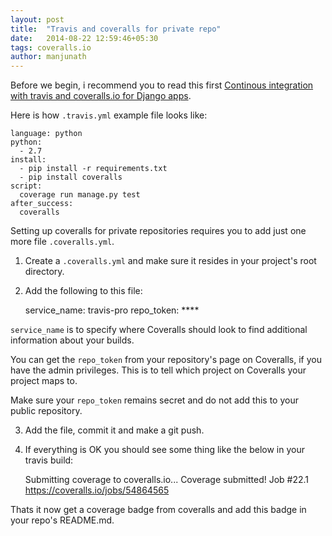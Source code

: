 ```yaml
---
layout: post
title:  "Travis and coveralls for private repo"
date:   2014-08-22 12:59:46+05:30
tags: coveralls.io
author: manjunath
---
```

Before we begin, i recommend you to read this first [Continous integration with travis and coveralls.io for Django apps](https://agiliq.com/blog/2014/05/continuous-integration-with-travis-and-coverallsio/).


Here is how `.travis.yml` example file looks like:

    language: python
    python:
      - 2.7
    install:
      - pip install -r requirements.txt
      - pip install coveralls
    script:
      coverage run manage.py test
    after_success:
      coveralls
      

Setting up coveralls for private repositories requires you to add just one more file `.coveralls.yml`.

1) Create a `.coveralls.yml` and make sure it resides in your project's root directory.

2) Add the following to this file:

    service_name: travis-pro
    repo_token: ****
    
`service_name` is to specify where Coveralls should look to find additional information about your builds.
    
You can get the `repo_token` from your repository's page on Coveralls, if you have the admin privileges. This is to tell which project on Coveralls your project maps to.

Make sure your `repo_token` remains secret and do not add this to your public repository.

3) Add the file, commit it and make a git push.

4) If everything is OK you should see some thing like the below in your travis build:

    Submitting coverage to coveralls.io...
    Coverage submitted!
    Job #22.1
    https://coveralls.io/jobs/54864565
    
Thats it now get a coverage badge from coveralls and add this badge in your repo's README.md.


